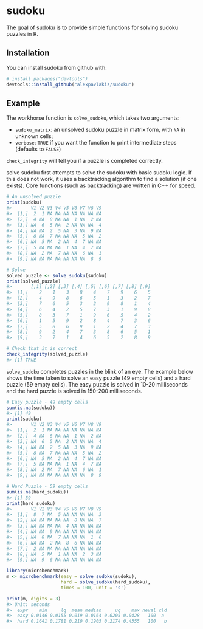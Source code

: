 
<!-- README.md is generated from README.Rmd. Please edit that file -->
sudoku
======

The goal of sudoku is to provide simple functions for solving sudoku puzzles in R.

Installation
------------

You can install sudoku from github with:

``` r
# install.packages("devtools")
devtools::install_github("alexpavlakis/sudoku")
```

Example
-------

The workhorse function is `solve_sudoku`, which takes two arguments:

-   `sudoku_matrix`: an unsolved sudoku puzzle in matrix form, with `NA` in unknown cells;
-   `verbose`: `TRUE` if you want the function to print intermediate steps (defaults to `FALSE`)

`check_integrity` will tell you if a puzzle is completed correctly.

solve sudoku first attempts to solve the sudoku with basic sudoku logic. If this does not work, it uses a backtracking algorithm to find a solution (if one exists). Core functions (such as backtracking) are written in C++ for speed.

``` r
# An unsolved puzzle
print(sudoku)
#>       V1 V2 V3 V4 V5 V6 V7 V8 V9
#>  [1,]  2  1 NA NA NA NA NA NA NA
#>  [2,]  4 NA  8 NA NA  1 NA  2 NA
#>  [3,] NA  6  5 NA  2 NA NA NA  4
#>  [4,] NA NA  2  5 NA  3 NA  9 NA
#>  [5,]  8 NA  7 NA NA NA  5 NA  2
#>  [6,] NA  5 NA  2 NA  4  7 NA NA
#>  [7,]  5 NA NA NA  1 NA  4  7 NA
#>  [8,] NA  2 NA  7 NA NA  6 NA  1
#>  [9,] NA NA NA NA NA NA NA  8  9

# Solve
solved_puzzle <- solve_sudoku(sudoku)
print(solved_puzzle)
#>       [,1] [,2] [,3] [,4] [,5] [,6] [,7] [,8] [,9]
#>  [1,]    2    1    3    8    4    7    9    6    5
#>  [2,]    4    9    8    6    5    1    3    2    7
#>  [3,]    7    6    5    3    2    9    8    1    4
#>  [4,]    6    4    2    5    7    3    1    9    8
#>  [5,]    8    3    7    1    9    6    5    4    2
#>  [6,]    1    5    9    2    8    4    7    3    6
#>  [7,]    5    8    6    9    1    2    4    7    3
#>  [8,]    9    2    4    7    3    8    6    5    1
#>  [9,]    3    7    1    4    6    5    2    8    9

# Check that it is correct
check_integrity(solved_puzzle)
#> [1] TRUE
```

`solve_sudoku` completes puzzles in the blink of an eye. The example below shows the time taken to solve an easy puzzle (49 empty cells) and a hard puzzle (59 empty cells). The easy puzzle is solved in 10-20 milliseconds and the hard puzzle is solved in 150-200 milliseconds.

``` r
# Easy puzzle - 49 empty cells
sum(is.na(sudoku))
#> [1] 49
print(sudoku)
#>       V1 V2 V3 V4 V5 V6 V7 V8 V9
#>  [1,]  2  1 NA NA NA NA NA NA NA
#>  [2,]  4 NA  8 NA NA  1 NA  2 NA
#>  [3,] NA  6  5 NA  2 NA NA NA  4
#>  [4,] NA NA  2  5 NA  3 NA  9 NA
#>  [5,]  8 NA  7 NA NA NA  5 NA  2
#>  [6,] NA  5 NA  2 NA  4  7 NA NA
#>  [7,]  5 NA NA NA  1 NA  4  7 NA
#>  [8,] NA  2 NA  7 NA NA  6 NA  1
#>  [9,] NA NA NA NA NA NA NA  8  9

# Hard Puzzle - 59 empty cells
sum(is.na(hard_sudoku))
#> [1] 59
print(hard_sudoku)
#>       V1 V2 V3 V4 V5 V6 V7 V8 V9
#>  [1,]  8  7 NA  5 NA NA NA NA  3
#>  [2,] NA NA NA NA NA  8 NA NA  7
#>  [3,] NA NA NA NA  4 NA NA NA NA
#>  [4,] NA NA  9 NA NA NA NA NA NA
#>  [5,] NA  8 NA  7 NA NA NA  1  6
#>  [6,] NA NA  2 NA  8  6 NA NA NA
#>  [7,]  2 NA NA NA NA NA NA NA NA
#>  [8,] NA  5 NA  1 NA NA  2  3 NA
#>  [9,] NA  9  6 NA NA NA NA NA NA
```

``` r
library(microbenchmark)
m <- microbenchmark(easy = solve_sudoku(sudoku),
                    hard = solve_sudoku(hard_sudoku), 
                    times = 100, unit = 's')
```

``` r
print(m, digits = 3)
#> Unit: seconds
#>  expr    min     lq  mean median     uq    max neval cld
#>  easy 0.0146 0.0155 0.019 0.0164 0.0205 0.0428   100  a 
#>  hard 0.1641 0.1781 0.210 0.1905 0.2174 0.4355   100   b
```
